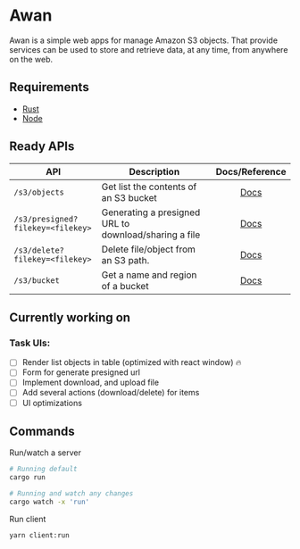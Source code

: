 # Awan
Awan is a simple web apps for manage Amazon S3 objects. That provide services can be used to store and retrieve data, at any time, from anywhere on the web.

## Requirements
- [Rust](https://www.rust-lang.org/tools/install)
- [Node](https://nodejs.org)

## Ready APIs
| API | Description | Docs/Reference
| --- | ----------- | :-------------: |
| `/s3/objects` | Get list the contents of an S3 bucket | [Docs](https://docs.aws.amazon.com/cli/latest/reference/s3api/list-objects.html)
| `/s3/presigned?filekey=<filekey>` | Generating a presigned URL to download/sharing a file | [Docs](https://docs.aws.amazon.com/AmazonS3/latest/userguide/ShareObjectPreSignedURL.html)
| `/s3/delete?filekey=<filekey>` | Delete file/object from an S3 path. | [Docs](https://docs.aws.amazon.com/cli/latest/reference/s3api/delete-object.html)
| `/s3/bucket` | Get a name and region of a bucket | [Docs](https://docs.aws.amazon.com/AWSJavaScriptSDK/latest/AWS/S3.html#getBucketWebsite-property)

## Currently working on 
### Task UIs:
  - [ ] Render list objects in table (optimized with react window) 🔥
  - [ ] Form for generate presigned url
  - [ ] Implement download, and upload file
  - [ ] Add several actions (download/delete) for items
  - [ ] UI optimizations

## Commands
Run/watch a server
```sh
# Running default
cargo run

# Running and watch any changes
cargo watch -x 'run'
```

Run client
```sh
yarn client:run
```
